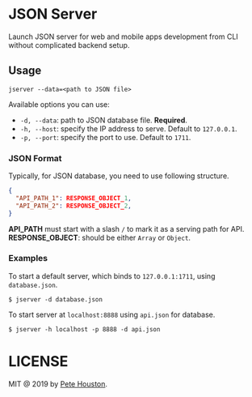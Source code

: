 # JSON Server

Launch JSON server for web and mobile apps development from CLI without complicated backend setup.

## Usage

```
jserver --data=<path to JSON file>
```

Available options you can use:

* `-d, --data`: path to JSON database file. **Required**.
* `-h, --host`: specify the IP address to serve. Default to `127.0.0.1`.
* `-p, --port`: specify the port to use. Default to `1711`.

### JSON Format

Typically, for JSON database, you need to use following structure.

```json
{
  "API_PATH_1": RESPONSE_OBJECT_1,
  "API_PATH_2": RESPONSE_OBJECT_2,
}
```

**API_PATH** must start with a slash `/` to mark it as a serving path for API.
**RESPONSE_OBJECT**: should be either `Array` or `Object`.


### Examples

To start a default server, which binds to `127.0.0.1:1711`, using `database.json`.

```
$ jserver -d database.json
```

To start server at `localhost:8888` using `api.json` for database.

```
$ jserver -h localhost -p 8888 -d api.json
```

# LICENSE

MIT @ 2019 by [Pete Houston](https://petehouston.com). 